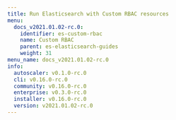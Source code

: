 ```yaml
---
title: Run Elasticsearch with Custom RBAC resources
menu:
  docs_v2021.01.02-rc.0:
    identifier: es-custom-rbac
    name: Custom RBAC
    parent: es-elasticsearch-guides
    weight: 31
menu_name: docs_v2021.01.02-rc.0
info:
  autoscaler: v0.1.0-rc.0
  cli: v0.16.0-rc.0
  community: v0.16.0-rc.0
  enterprise: v0.3.0-rc.0
  installer: v0.16.0-rc.0
  version: v2021.01.02-rc.0
---
```


